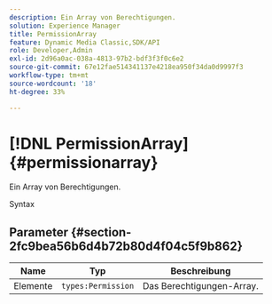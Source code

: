```yaml
---
description: Ein Array von Berechtigungen.
solution: Experience Manager
title: PermissionArray
feature: Dynamic Media Classic,SDK/API
role: Developer,Admin
exl-id: 2d96a0ac-038a-4813-97b2-bdf3f3f0c6e2
source-git-commit: 67e12fae514341137e4218ea950f34da0d9997f3
workflow-type: tm+mt
source-wordcount: '18'
ht-degree: 33%

---
```


# [!DNL PermissionArray]{#permissionarray}

Ein Array von Berechtigungen.

Syntax

## Parameter {#section-2fc9bea56b6d4b72b80d4f04c5f9b862}

| Name | Typ | Beschreibung |
|---|---|---|
| Elemente | `types:Permission` | Das Berechtigungen-Array. |
